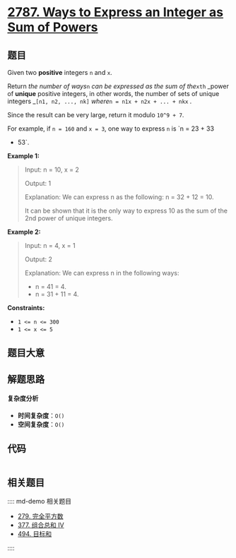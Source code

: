 # [2787. Ways to Express an Integer as Sum of Powers](https://leetcode.com/problems/ways-to-express-an-integer-as-sum-of-powers/)

## 题目

Given two **positive** integers `n` and `x`.

Return _the number of ways_`n` _can be expressed as the sum of the_`xth`
_power of **unique** positive integers, in other words, the number of sets of
unique integers _`[n1, n2, ..., nk]` _where_`n = n1x + n2x + ... + nkx` _._

Since the result can be very large, return it modulo `10^9 + 7`.

For example, if `n = 160` and `x = 3`, one way to express `n` is `n = 23 + 33

- 53`.

**Example 1:**

> Input: n = 10, x = 2
>
> Output: 1
>
> Explanation: We can express n as the following: n = 32 + 12 = 10.
>
> It can be shown that it is the only way to express 10 as the sum of the 2nd power of unique integers.

**Example 2:**

> Input: n = 4, x = 1
>
> Output: 2
>
> Explanation: We can express n in the following ways:
>
> - n = 41 = 4.
> - n = 31 + 11 = 4.

**Constraints:**

- `1 <= n <= 300`
- `1 <= x <= 5`

## 题目大意

## 解题思路

#### 复杂度分析

- **时间复杂度**：`O()`
- **空间复杂度**：`O()`

## 代码

```javascript

```

## 相关题目

:::: md-demo 相关题目

- [279. 完全平方数](./0279.md)
- [377. 组合总和 Ⅳ](https://leetcode.com/problems/combination-sum-iv)
- [494. 目标和](https://leetcode.com/problems/target-sum)

::::
